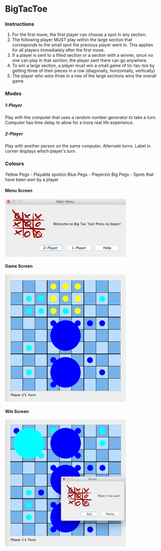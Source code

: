 # BigTacToe

### Instructions 
1. For the first move, the first player can choose a spot in any section.
2. The following player MUST play within the large section that corresponds to the small spot the previous player went in. This applies for all players immediately after the first move.
3. If a player is sent to a filled section or a section with a winner, since no one can play in that section, the player sent there can go anywhere.
4. To win a large section, a player must win a small game of tic-tac-toe by getting three of their pieces in a row (diagonally, horizontally, vertically)
5. The player who wins three in a row of the large sections wins the overall game.

### Modes
##### 1-Player
Play with the computer that uses a random number generator to take a turn. Computer has time delay to allow for a more real life experience. 
##### 2-Player
Play with another person on the same computer. Alternate turns. Label in corner displays which player's turn.

### Colours
Yellow Pegs - Playable spots\n
Blue Pegs - Players\n
Big Pegs - Spots that have been won by a player

#### Menu Screen 
![menu screen image](images/startMenu.png)

#### Game Screen 
![game screen image](images/gameScreen.png)

#### Win Screen 
![win screen image](images/winScreen.png)
